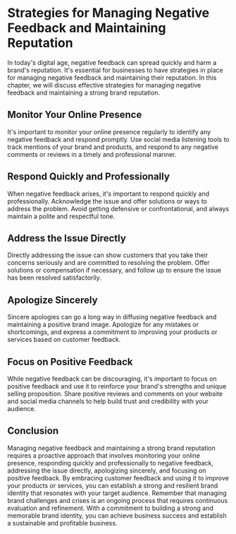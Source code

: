 # Strategies for Managing Negative Feedback and Maintaining Reputation

In today's digital age, negative feedback can spread quickly and harm a brand's reputation. It's essential for businesses to have strategies in place for managing negative feedback and maintaining their reputation. In this chapter, we will discuss effective strategies for managing negative feedback and maintaining a strong brand reputation.

Monitor Your Online Presence
----------------------------

It's important to monitor your online presence regularly to identify any negative feedback and respond promptly. Use social media listening tools to track mentions of your brand and products, and respond to any negative comments or reviews in a timely and professional manner.

Respond Quickly and Professionally
----------------------------------

When negative feedback arises, it's important to respond quickly and professionally. Acknowledge the issue and offer solutions or ways to address the problem. Avoid getting defensive or confrontational, and always maintain a polite and respectful tone.

Address the Issue Directly
--------------------------

Directly addressing the issue can show customers that you take their concerns seriously and are committed to resolving the problem. Offer solutions or compensation if necessary, and follow up to ensure the issue has been resolved satisfactorily.

Apologize Sincerely
-------------------

Sincere apologies can go a long way in diffusing negative feedback and maintaining a positive brand image. Apologize for any mistakes or shortcomings, and express a commitment to improving your products or services based on customer feedback.

Focus on Positive Feedback
--------------------------

While negative feedback can be discouraging, it's important to focus on positive feedback and use it to reinforce your brand's strengths and unique selling proposition. Share positive reviews and comments on your website and social media channels to help build trust and credibility with your audience.

Conclusion
----------

Managing negative feedback and maintaining a strong brand reputation requires a proactive approach that involves monitoring your online presence, responding quickly and professionally to negative feedback, addressing the issue directly, apologizing sincerely, and focusing on positive feedback. By embracing customer feedback and using it to improve your products or services, you can establish a strong and resilient brand identity that resonates with your target audience. Remember that managing brand challenges and crises is an ongoing process that requires continuous evaluation and refinement. With a commitment to building a strong and memorable brand identity, you can achieve business success and establish a sustainable and profitable business.
